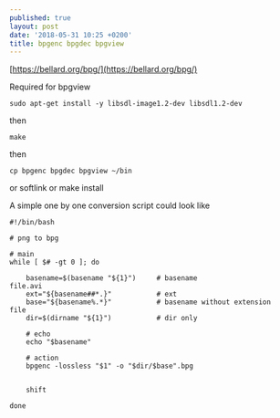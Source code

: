 ```yaml
---
published: true
layout: post
date: '2018-05-31 10:25 +0200'
title: bpgenc bpgdec bpgview
---
```

[https://bellard.org/bpg/](https://bellard.org/bpg/)

Required for bpgview

	sudo apt-get install -y libsdl-image1.2-dev libsdl1.2-dev

then

	make
    
then

	cp bpgenc bpgdec bpgview ~/bin
    
or softlink or make install

A simple one by one conversion script could look like

    #!/bin/bash

    # png to bpg

    # main 
    while [ $# -gt 0 ]; do

        basename=$(basename "${1}")     # basename                      file.avi
        ext="${basename##*.}"           # ext
        base="${basename%.*}"           # basename without extension    file
        dir=$(dirname "${1}")           # dir only
        
        # echo
        echo "$basename"
        
        # action
        bpgenc -lossless "$1" -o "$dir/$base".bpg
        
        
        shift

    done

